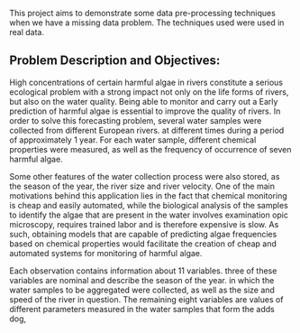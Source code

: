 This project aims to demonstrate some data pre-processing techniques when we have a missing data problem. The techniques used were used in real data.

## Problem Description and Objectives:

High concentrations of certain harmful algae in rivers
constitute a serious ecological problem with a strong
impact not only on the life forms of rivers, but also on the
water quality. Being able to monitor and carry out a
Early prediction of harmful algae is essential to improve
the quality of rivers.
In order to solve this forecasting problem, several
water samples were collected from different European rivers.
at different times during a period of
approximately 1 year. For each water sample,
different chemical properties were measured, as well as the
frequency of occurrence of seven harmful algae.

Some other features of the water collection process
were also stored, as the season of the year, the
river size and river velocity. One of the main
motivations behind this application lies in the fact that
chemical monitoring is cheap and easily automated,
while the biological analysis of the samples to identify the
algae that are present in the water involves examination
opic microscopy, requires trained labor and is therefore expensive
is slow. As such, obtaining models that are capable of predicting
algae frequencies based on chemical properties
would facilitate the creation of cheap and automated systems for
monitoring of harmful algae.

Each observation contains information about 11 variables. three
of these variables are nominal and describe the season of the year.
in which the water samples to be aggregated were
collected, as well as the size and speed of the river in
question. The remaining eight variables are values ​​of different
parameters measured in the water samples that form the
adds dog,